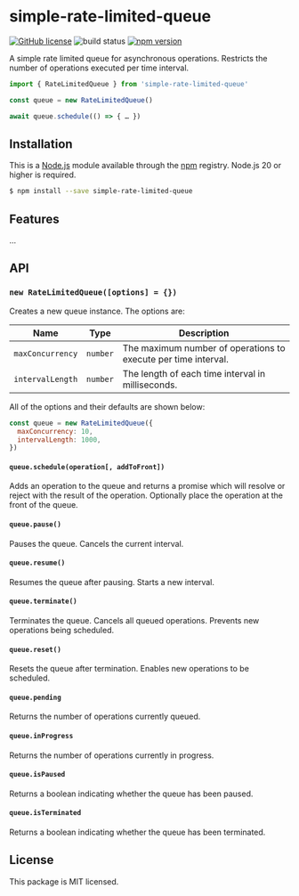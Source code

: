 # simple-rate-limited-queue

[![GitHub license](https://img.shields.io/badge/license-MIT-blue.svg)](https://github.com/i-like-robots/simple-rate-limited-queue/blob/main/LICENSE) ![build status](https://github.com/i-like-robots/simple-rate-limited-queue/actions/workflows/test.yml/badge.svg?branch=main) [![npm version](https://img.shields.io/npm/v/simple-rate-limited-queue.svg?style=flat)](https://www.npmjs.com/package/simple-rate-limited-queue)

A simple rate limited queue for asynchronous operations. Restricts the number of operations executed per time interval.

```js
import { RateLimitedQueue } from 'simple-rate-limited-queue'

const queue = new RateLimitedQueue()

await queue.schedule(() => { … })
```

## Installation

This is a [Node.js] module available through the [npm] registry. Node.js 20 or higher is required.

```sh
$ npm install --save simple-rate-limited-queue
```

[Node.js]: https://nodejs.org/en/
[npm]: https://www.npmjs.com/
[npm install]: https://docs.npmjs.com/getting-started/installing-npm-packages-locally

## Features

...

## API

### `new RateLimitedQueue([options] = {})`

Creates a new queue instance. The options are:

| Name             | Type     | Description                                                    |
| ---------------- | -------- | -------------------------------------------------------------- |
| `maxConcurrency` | `number` | The maximum number of operations to execute per time interval. |
| `intervalLength` | `number` | The length of each time interval in milliseconds.              |

All of the options and their defaults are shown below:

```js
const queue = new RateLimitedQueue({
  maxConcurrency: 10,
  intervalLength: 1000,
})
```

#### `queue.schedule(operation[, addToFront])`

Adds an operation to the queue and returns a promise which will resolve or reject with the result of the operation. Optionally place the operation at the front of the queue.

#### `queue.pause()`

Pauses the queue. Cancels the current interval.

#### `queue.resume()`

Resumes the queue after pausing. Starts a new interval.

#### `queue.terminate()`

Terminates the queue. Cancels all queued operations. Prevents new operations being scheduled.

#### `queue.reset()`

Resets the queue after termination. Enables new operations to be scheduled.

#### `queue.pending`

Returns the number of operations currently queued.

#### `queue.inProgress`

Returns the number of operations currently in progress.

#### `queue.isPaused`

Returns a boolean indicating whether the queue has been paused.

#### `queue.isTerminated`

Returns a boolean indicating whether the queue has been terminated.

## License

This package is MIT licensed.
